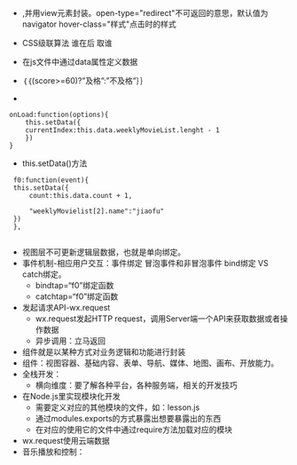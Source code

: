 * <navigator style="display:inline" open-type="redirect" hover-class="样式" class="样式">,并用view元素封装。open-type="redirect"不可返回的意思，默认值为navigator   hover-class="样式"点击时的样式

* CSS级联算法   谁在后   取谁

* 在js文件中通过data属性定义数据

* ｛｛(score>=60)?”及格”:”不及格”｝｝

* 

  ```
  onLoad:function(options){
      this.setData({
      currentIndex:this.data.weeklyMovieList.lenght - 1
      })
  }
  ```
  
* this.setData()方法

 ```
  f0:function(event){
  this.setData({
      count:this.data.count + 1,
      
      "weeklyMovielist[2].name":"jiaofu"
  })
  },
  
 ```

* 视图层不可更新逻辑层数据，也就是单向绑定。
* 事件机制-相应用户交互：事件绑定  冒泡事件和非冒泡事件    bind绑定 VS catch绑定。
  * bindtap=“f0”绑定函数
  * catchtap=“f0”绑定函数
* 发起请求API-wx.request
  * wx.request发起HTTP request，调用Server端一个API来获取数据或者操作数据
  * 异步调用：立马返回
* 组件就是以某种方式对业务逻辑和功能进行封装
* 组件：视图容器、基础内容、表单、导航、媒体、地图、画布、开放能力。
* 全栈开发：
  * 横向维度：要了解各种平台，各种服务端，相关的开发技巧
* 在Node.js里实现模块化开发
  * 需要定义对应的其他模块的文件，如：lesson.js
  * 通过modules.exports的方式暴露出想要暴露出的东西
  * 在对应的使用它的文件中通过require方法加载对应的模块
* wx.request使用云端数据
* 音乐播放和控制：

